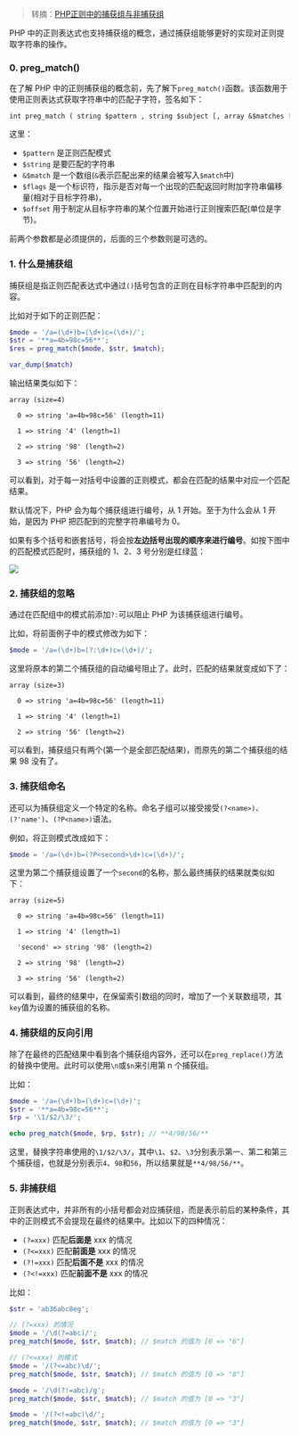 > 转摘：[PHP正则中的捕获组与非捕获组](https://www.cnblogs.com/zhenbianshu/p/4941964.html)

PHP 中的正则表达式也支持捕获组的概念，通过捕获组能够更好的实现对正则提取字符串的操作。

### 0. preg_match()

在了解 PHP 中的正则捕获组的概念前，先了解下`preg_match()`函数。该函数用于使用正则表达式获取字符串中的匹配子字符，签名如下：

```
int preg_match ( string $pattern , string $subject [, array &$matches [, int $flags = 0 [, int $offset = 0 ]]] )
```

这里：

* `$pattern` 是正则匹配模式
* `$string` 是要匹配的字符串
* `&$match` 是一个数组(`&`表示匹配出来的结果会被写入`$match`中)
* `$flags` 是一个标识符，指示是否对每一个出现的匹配返回时附加字符串偏移量(相对于目标字符串)，
* `$offset` 用于制定从目标字符串的某个位置开始进行正则搜索匹配(单位是字节)。

前两个参数都是必须提供的，后面的三个参数则是可选的。

### 1. 什么是捕获组

捕获组是指正则匹配表达式中通过`()`括号包含的正则在目标字符串中匹配到的内容。

比如对于如下的正则匹配：

```php
$mode = '/a=(\d+)b=(\d+)c=(\d+)/';
$str = '**a=4b=98c=56**';
$res = preg_match($mode, $str, $match);

var_dump($match)
```

输出结果类似如下：

```
array (size=4)

  0 => string 'a=4b=98c=56' (length=11)

  1 => string '4' (length=1)

  2 => string '98' (length=2)

  3 => string '56' (length=2)
```

可以看到，对于每一对括号中设置的正则模式，都会在匹配的结果中对应一个匹配结果。

默认情况下，PHP 会为每个捕获组进行编号，从 1 开始。至于为什么会从 1 开始，是因为 PHP 把匹配到的完整字符串编号为 0。

如果有多个括号和嵌套括号，将会按**左边括号出现的顺序来进行编号**。如按下图中的匹配模式匹配时，捕获组的 1、2、3 号分别是红绿蓝：

![](http://cnd.qiniu.lin07ux.cn/markdown/1571490819024.png)

### 2. 捕获组的忽略

通过在匹配组中的模式前添加`?:`可以阻止 PHP 为该捕获组进行编号。

比如，将前面例子中的模式修改为如下：

```php
$mode = '/a=(\d+)b=(?:\d+)c=(\d+)/';
```

这里将原本的第二个捕获组的自动编号阻止了。此时，匹配的结果就变成如下了：

```
array (size=3)

  0 => string 'a=4b=98c=56' (length=11)

  1 => string '4' (length=1)

  2 => string '56' (length=2)
```

可以看到，捕获组只有两个(第一个是全部匹配结果)，而原先的第二个捕获组的结果 98 没有了。

### 3. 捕获组命名

还可以为捕获组定义一个特定的名称。命名子组可以接受接受`(?<name>)`、`(?'name')`、`(?P<name>)`语法。

例如，将正则模式改成如下：

```php
$mode = '/a=(\d+)b=(?P<second>\d+)c=(\d+)/';
```

这里为第二个捕获组设置了一个`second`的名称，那么最终捕获的结果就类似如下：

```
array (size=5)

  0 => string 'a=4b=98c=56' (length=11)

  1 => string '4' (length=1)

  'second' => string '98' (length=2)

  2 => string '98' (length=2)

  3 => string '56' (length=2)
```

可以看到，最终的结果中，在保留索引数组的同时，增加了一个关联数组项，其`key`值为设置的捕获组的名称。

### 4. 捕获组的反向引用

除了在最终的匹配结果中看到各个捕获组内容外，还可以在`preg_replace()`方法的替换中使用。此时可以使用`\n`或`$n`来引用第 n 个捕获组。

比如：

```php
$mode = '/a=(\d+)b=(\d+)c=(\d+)';
$str = '**a=4b=98c=56**';
$rp = '\1/$2/\3/';

echo preg_match($mode, $rp, $str); // **4/98/56/**
```

这里，替换字符串使用的`\1/$2/\3/`，其中`\1`、`$2`、`\3`分别表示第一、第二和第三个捕获组，也就是分别表示`4`、`98`和`56`，所以结果就是`**4/98/56/**`。

### 5. 非捕获组

正则表达式中，并非所有的小括号都会对应捕获组，而是表示前后的某种条件，其中的正则模式不会提现在最终的结果中。比如以下的四种情况：

* `(?=xxx)` 匹配**后面是** xxx 的情况
* `(?<=xxx)` 匹配**前面是** xxx 的情况
* `(?!=xxx)` 匹配**后面不是** xxx 的情况
* `(?<!=xxx)` 匹配**前面不是** xxx 的情况

比如：

```php
$str = 'ab36abc8eg';

// (?=xxx) 的情况
$mode = '/\d(?=abc)/';
preg_match($mode, $str, $match); // $match 的值为 [0 => "6"]

// (?<=xxx) 的模式
$mode = '/(?<=abc)\d/';
preg_match($mode, $str, $match); // $match 的值为 [0 => "8"]

$mode = '/\d(?!=abc)/g';
preg_match($mode, $str, $match); // $match 的值为 [0 => "3"]

$mode = '/(?<!=abc)\d/';
preg_match($mode, $str, $match); // $match 的值为 [0 => "3"]
```


